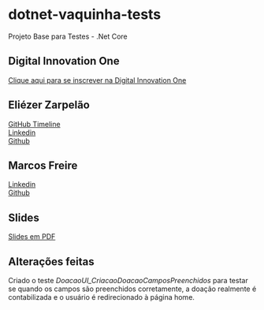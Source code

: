 # dotnet-vaquinha-tests
Projeto Base para Testes - .Net Core  

## Digital Innovation One

[Clique aqui para se inscrever na Digital Innovation One](https://digitalinnovation.one/sign-up?ref=H395IYS4Z6)  

## Eliézer Zarpelão
[GitHub Timeline](https://elizarp.github.io/timeline/)  
[Linkedin](http://br.linkedin.com/in/eliezerzarpelao)  
[Github](https://github.com/elizarp) 

## Marcos Freire
[Linkedin](https://www.linkedin.com/in/marcos-freire-a73891125/)  
[Github](https://github.com/marcosfreire) 

## Slides
[Slides em PDF](TesteNetCore.pdf)

## Alterações feitas

Criado o teste *DoacaoUI_CriacaoDoacaoCamposPreenchidos* para testar se quando os campos são preenchidos corretamente, a doação realmente é contabilizada e o usuário é redirecionado à página home.